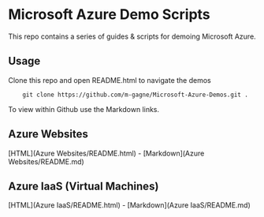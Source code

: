 # Microsoft Azure Demo Scripts

This repo contains a series of guides & scripts for demoing Microsoft Azure. 

## Usage

Clone this repo and open README.html to navigate the demos

		git clone https://github.com/m-gagne/Microsoft-Azure-Demos.git .

To view within Github use the Markdown links.


## Azure Websites

[HTML](Azure Websites/README.html) - [Markdown](Azure Websites/README.md)


## Azure IaaS (Virtual Machines)

[HTML](Azure IaaS/README.html) - [Markdown](Azure IaaS/README.md)